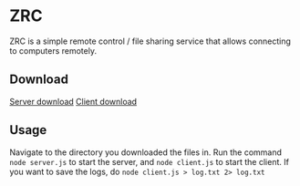 # ZRC

ZRC is a simple remote control / file sharing service that allows connecting to computers remotely.

## Download

[Server download](https://raw.githubusercontent.com/marcthird128/zrc/refs/heads/main/release/server.js) [Client download](https://raw.githubusercontent.com/marcthird128/zrc/refs/heads/main/release/client.js)

## Usage

Navigate to the directory you downloaded the files in. Run the command `node server.js` to start the server, and `node client.js` to start the client. If you want to save the logs, do `node client.js > log.txt 2> log.txt`
